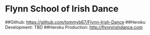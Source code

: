 # Flynn School of Irish Dance

##Github: https://github.com/tommyb67/Flynn-Irish-Dance
##Heroku Development:  TBD
##Heroku Production: http://flynnirishdance.com